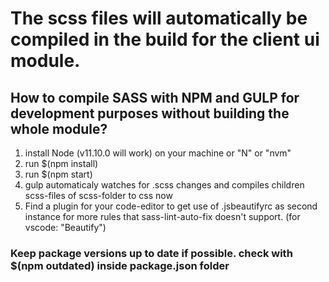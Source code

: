 # The scss files will automatically be compiled in the build for the client ui module.
## How to compile SASS with NPM and GULP for development purposes without building the whole module?

  1. install Node (v11.10.0 will work) on your machine or "N" or "nvm"
  2. run $(npm install)
  3. run $(npm start)
  4. gulp automaticaly watches for .scss changes and compiles children scss-files of scss-folder to css now
  5. Find a plugin for your code-editor to get use of .jsbeautifyrc as second instance for more rules that sass-lint-auto-fix doesn't support. (for vscode: "Beautify")

### Keep package versions up to date if possible. check with $(npm outdated) inside package.json folder

